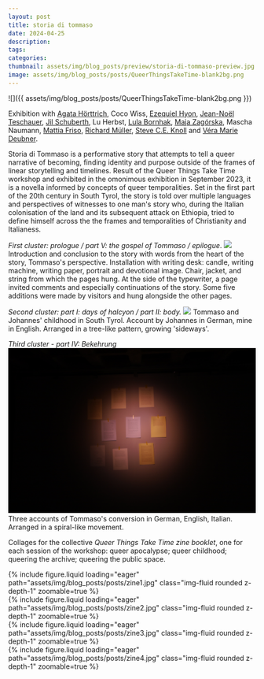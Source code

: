 ```yaml
---
layout: post
title: storia di tommaso
date: 2024-04-25
description:
tags:
categories:
thumbnail: assets/img/blog_posts/preview/storia-di-tommaso-preview.jpg
image: assets/img/blog_posts/posts/QueerThingsTakeTime-blank2bg.png
---
```

![]({{ assets/img/blog_posts/posts/QueerThingsTakeTime-blank2bg.png }})

Exhibition with [Agata Hörttrich](https://www.agatahoerttrich.com/queerthingstaketime), Coco Wiss, [Ezequiel Hyon](https://www.instagram.com/ezehyon/), [Jean-Noël Teschauer](https://bueronoelle.com/), [Jil Schuberth](https://www.instagram.com/jilschuberth/), Lu Herbst, [Lula Bornhak](http://lulabornhak.com/), [Maja Zagórska](https://majazagorska.com/), Mascha Naumann, [Mattia Friso](https://mattiafriso.com/), [Richard Müller](https://www.instagram.com/targetlady/), [Steve C.E. Knoll](https://www.instagram.com/scek_art/) and [Véra Marie Deubner](https://veramariedeubner.com/).

Storia di Tommaso is a performative story that attempts to tell a queer narrative of becoming, finding identity and purpose outside of the frames of linear storytelling and timelines. Result of the Queer Things Take Time workshop and exhibited in the omonimous exhibition in September 2023, it is a novella informed by  concepts of queer temporalities. Set in the first part of the 20th century in South Tyrol, the story is told over multiple languages and perspectives of witnesses to one man's story who, during the Italian colonisation of the land and its subsequent attack on Ethiopia, tried to define himself across the the frames and temporalities of Christianity and Italianess. 

_First cluster: prologue / part V: the gospel of Tommaso / epilogue_.
![](/assets/img/blog_posts/posts/qttt-cluster1-1.JPG)
Introduction and conclusion to the story with words from the heart of the story, Tommaso's perspective.
Installation with writing desk: candle, writing machine, writing paper, portrait and devotional image. Chair, jacket, and string from which the pages hung. At the side of the typewriter, a page invited comments and especially continuations of the story. Some five additions were made by visitors and hung alongside the other pages.

_Second cluster: part I: days of halcyon / part II: body._
![](assets/img/blog_posts/posts/qttt-cluster2-1.JPG)
Tommaso and Johannes' childhood in South Tyrol. Account by Johannes in German, mine in English. Arranged in a tree-like pattern, growing 'sideways'.

_Third cluster - part IV: Bekehrung_
![](assets/img/blog_posts/posts/qttt-cluster3-1.JPG)
Three accounts of Tommaso's conversion in German, English, Italian. Arranged in a spiral-like movement.


Collages for the collective *Queer Things Take Time zine booklet*, one for each session of the workshop: queer apocalypse; queer childhood; queering the archive; queering the public space.

<div class="row mt-4">
    <div class="col-sm mt-4 mt-md-0">
        {% include figure.liquid loading="eager" path="assets/img/blog_posts/posts/zine1.jpg" class="img-fluid rounded z-depth-1" zoomable=true %}
    </div>
    <div class="col-sm mt-4 mt-md-0">
        {% include figure.liquid loading="eager" path="assets/img/blog_posts/posts/zine2.jpg" class="img-fluid rounded z-depth-1" zoomable=true %}
    </div>
   <div class="col-sm mt-4 mt-md-0">
        {% include figure.liquid loading="eager" path="assets/img/blog_posts/posts/zine3.jpg" class="img-fluid rounded z-depth-1" zoomable=true %}
    </div>
   <div class="col-sm mt-4 mt-md-0">
        {% include figure.liquid loading="eager" path="assets/img/blog_posts/posts/zine4.jpg" class="img-fluid rounded z-depth-1" zoomable=true %}
    </div>
</div>
